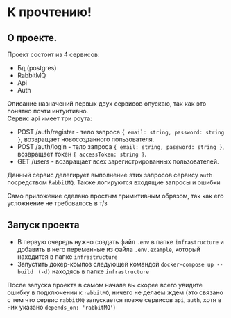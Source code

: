# К прочтению!

## О проекте.

Проект состоит из 4 сервисов:

- Бд (postgres)
- RabbitMQ
- Api
- Auth

Описание назначений первых двух сервисов опускаю, так как это понятно почти интуитивно.  
Сервис api имеет три роута:

- POST /auth/register - тело запроса `{ email: string, password: string }`, возвращает новосозданного пользователя.
- POST /auth/login - тело запроса `{ email: string, password: string }`, возвращает токен `{ accessToken: string }`.
- GET /users - возвращает всех зарегистрированных пользователей.

Данный сервис делегирует выполнение этих запросов сервису `auth` посредством `RabbitMQ`.
Также логируются входящие запросы и ошибки

Само приложение сделано простым примитивным образом, так как его усложнение не требовалось в т/з

## Запуск проекта

- В первую очередь нужно создать файл `.env` в папке `infrastructure` и добавить в него переменные из файла `.env.example`, который находится в папке `infrastructure`
- Запустить докер-композ следующей командой `docker-compose up --build` ` (-d)` находясь в папке `infrastructure`

После запуска проекта в самом начале вы скорее всего увидите ошибку в подключении к `rabbitMQ`, ничего не делаем ждем (это связано с тем что сервис `rabbitMQ` запускается позже сервисов `api`, `auth`, хотя в них указано `depends_on: 'rabbitMQ'`)

